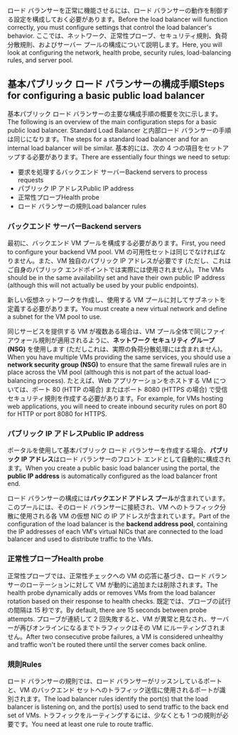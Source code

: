 <span data-ttu-id="05537-101">ロード バランサーを正常に機能させるには、ロード バランサーの動作を制御する設定を構成しておく必要があります。</span><span class="sxs-lookup"><span data-stu-id="05537-101">Before the load balancer will function correctly, you must configure settings that control the load balancer's behavior.</span></span> <span data-ttu-id="05537-102">ここでは、ネットワーク、正常性プローブ、セキュリティ規則、負荷分散規則、およびサーバー プールの構成について説明します。</span><span class="sxs-lookup"><span data-stu-id="05537-102">Here, you will look at configuring the network, health probe, security rules, load-balancing rules, and server pool.</span></span>

## <a name="steps-for-configuring-a-basic-public-load-balancer"></a><span data-ttu-id="05537-103">基本パブリック ロード バランサーの構成手順</span><span class="sxs-lookup"><span data-stu-id="05537-103">Steps for configuring a basic public load balancer</span></span>

<span data-ttu-id="05537-104">基本パブリック ロード バランサーの主要な構成手順の概要を次に示します。</span><span class="sxs-lookup"><span data-stu-id="05537-104">The following is an overview of the main configuration steps for a basic public load balancer.</span></span> <span data-ttu-id="05537-105">Standard Load Balancer と内部ロード バランサーの手順は同じになります。</span><span class="sxs-lookup"><span data-stu-id="05537-105">The steps for a standard load balancer and for an internal load balancer will be similar.</span></span> <span data-ttu-id="05537-106">基本的には、次の 4 つの項目をセットアップする必要があります。</span><span class="sxs-lookup"><span data-stu-id="05537-106">There are essentially four things we need to setup:</span></span>

- <span data-ttu-id="05537-107">要求を処理するバックエンド サーバー</span><span class="sxs-lookup"><span data-stu-id="05537-107">Backend servers to process requests</span></span>
- <span data-ttu-id="05537-108">パブリック IP アドレス</span><span class="sxs-lookup"><span data-stu-id="05537-108">Public IP address</span></span>
- <span data-ttu-id="05537-109">正常性プローブ</span><span class="sxs-lookup"><span data-stu-id="05537-109">Health probe</span></span>
- <span data-ttu-id="05537-110">ロード バランサーの規則</span><span class="sxs-lookup"><span data-stu-id="05537-110">Load balancer rules</span></span>

### <a name="backend-servers"></a><span data-ttu-id="05537-111">バックエンド サーバー</span><span class="sxs-lookup"><span data-stu-id="05537-111">Backend servers</span></span>

<span data-ttu-id="05537-112">最初に、バックエンド VM プールを構成する必要があります。</span><span class="sxs-lookup"><span data-stu-id="05537-112">First, you need to configure your backend VM pool.</span></span> <span data-ttu-id="05537-113">VM の可用性セットは同じでなければなりません。また、VM 独自のパブリック IP アドレスが必要です (ただし、これはご自身のパブリック エンドポイントでは実際には使用されません)。</span><span class="sxs-lookup"><span data-stu-id="05537-113">The VMs should be in the same availability set and have their own public IP address (although this will not actually be used by your public endpoints).</span></span>

<span data-ttu-id="05537-114">新しい仮想ネットワークを作成し、使用する VM プールに対してサブネットを定義する必要があります。</span><span class="sxs-lookup"><span data-stu-id="05537-114">You must create a new virtual network and define a subnet for the VM pool to use.</span></span>

 <span data-ttu-id="05537-115">同じサービスを提供する VM が複数ある場合は、VM プール全体で同じファイアウォール規則が適用されるように、**ネットワーク セキュリティ グループ (NSG)** を使用します (ただしこれは、実際の負荷分散処理には含まれません)。</span><span class="sxs-lookup"><span data-stu-id="05537-115">When you have multiple VMs providing the same services, you should use a **network security group (NSG)** to ensure that the same firewall rules are in place across the VM pool (although this is not part of the actual load-balancing process).</span></span> <span data-ttu-id="05537-116">たとえば、Web アプリケーションをホストする VM については、ポート 80 (HTTP の場合) またはポート 8080 (HTTPS の場合) で受信セキュリティ規則を作成する必要があります。</span><span class="sxs-lookup"><span data-stu-id="05537-116">For example, for VMs hosting web applications, you will need to create inbound security rules on port 80 for HTTP or port 8080 for HTTPS.</span></span>

### <a name="public-ip-address"></a><span data-ttu-id="05537-117">パブリック IP アドレス</span><span class="sxs-lookup"><span data-stu-id="05537-117">Public IP address</span></span>

<span data-ttu-id="05537-118">ポータルを使用して基本パブリック ロード バランサーを作成する場合、**パブリック IP アドレス**はロード バランサーのフロント エンドとして自動的に構成されます。</span><span class="sxs-lookup"><span data-stu-id="05537-118">When you create a public basic load balancer using the portal, the **public IP address** is automatically configured as the load balancer front end.</span></span>

<span data-ttu-id="05537-119">ロード バランサーの構成には**バックエンド アドレス プール**が含まれています。このプールには、そのロード バランサーに接続され、VM へのトラフィック分散に使用される各 VM の仮想 NIC の IP アドレスが含まれています。</span><span class="sxs-lookup"><span data-stu-id="05537-119">Part of the configuration of the load balancer is the **backend address pool**, containing the IP addresses of each VM's virtual NICs that are connected to the load balancer and used to distribute traffic to the VMs.</span></span>

### <a name="health-probe"></a><span data-ttu-id="05537-120">正常性プローブ</span><span class="sxs-lookup"><span data-stu-id="05537-120">Health probe</span></span>

<span data-ttu-id="05537-121">正常性プローブでは、正常性チェックへの VM の応答に基づき、ロード バランサーのローテーションに対して VM が動的に追加または削除されます。</span><span class="sxs-lookup"><span data-stu-id="05537-121">The health probe dynamically adds or removes VMs from the load balancer rotation based on their response to health checks.</span></span> <span data-ttu-id="05537-122">既定では、プローブの試行の間隔は 15 秒です。</span><span class="sxs-lookup"><span data-stu-id="05537-122">By default, there are 15 seconds between probe attempts.</span></span> <span data-ttu-id="05537-123">プローブが連続して 2 回失敗すると、VM が異常と見なされ、サーバーが再びオンラインになるまでトラフィックはその VM にルーティングされません。</span><span class="sxs-lookup"><span data-stu-id="05537-123">After two consecutive probe failures, a VM is considered unhealthy and traffic won't be routed there until the server comes back online.</span></span>

### <a name="rules"></a><span data-ttu-id="05537-124">規則</span><span class="sxs-lookup"><span data-stu-id="05537-124">Rules</span></span>

<span data-ttu-id="05537-125">ロード バランサーの規則では、ロード バランサーがリッスンしているポートと、VM のバックエンド セットへのトラフィック送信に使用されるポートが識別されます。</span><span class="sxs-lookup"><span data-stu-id="05537-125">The load balancer rules identify the port(s) that the load balancer is listening on, and the port(s) used to send traffic to the back end set of VMs.</span></span> <span data-ttu-id="05537-126">トラフィックをルーティングするには、少なくとも 1 つの規則が必要です。</span><span class="sxs-lookup"><span data-stu-id="05537-126">You need at least one rule to route traffic.</span></span>
